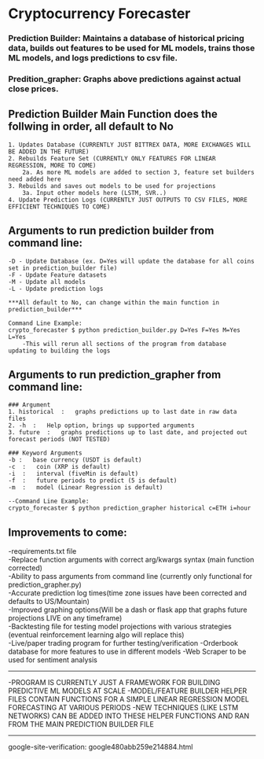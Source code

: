 # Cryptocurrency Forecaster
### Prediction Builder: Maintains a database of historical pricing data, builds out features to be used for ML models, trains those ML models, and logs predictions to csv file.
### Predition_grapher: Graphs above predictions against actual close prices.

## Prediction Builder Main Function does the follwing in order, all default to No
    1. Updates Database (CURRENTLY JUST BITTREX DATA, MORE EXCHANGES WILL BE ADDED IN THE FUTURE)
    2. Rebuilds Feature Set (CURRENTLY ONLY FEATURES FOR LINEAR REGRESSION, MORE TO COME)
        2a. As more ML models are added to section 3, feature set builders need added here
    3. Rebuilds and saves out models to be used for projections
        3a. Input other models here (LSTM, SVR..)
    4. Update Prediction Logs (CURRENTLY JUST OUTPUTS TO CSV FILES, MORE    EFFICIENT TECHNIQUES TO COME)

## Arguments to run prediction builder from command line:
    -D - Update Database (ex. D=Yes will update the database for all coins set in prediction_builder file)
    -F - Update Feature datasets
    -M - Update all models
    -L - Update prediction logs

    ***All default to No, can change within the main function in prediction_builder***

    Command Line Example:
    crypto_forecaster $ python prediction_builder.py D=Yes F=Yes M=Yes L=Yes
        -This will rerun all sections of the program from database updating to building the logs


## Arguments to run prediction_grapher from command line:
    ### Argument
    1. historical  :   graphs predictions up to last date in raw data files
    2. -h  :   Help option, brings up supported arguments
    3. future  :   graphs predictions up to last date, and projected out forecast periods (NOT TESTED)

    ### Keyword Arguments
    -b :   base currency (USDT is default)
    -c  :   coin (XRP is default)
    -i  :   interval (fiveMin is default)
    -f  :   future periods to predict (5 is default)
    -m  :   model (Linear Regression is default)

    --Command Line Example:
    crypto_forecaster $ python prediction_grapher historical c=ETH i=hour


## Improvements to come:
-requirements.txt file\
-Replace function arguments with correct arg/kwargs syntax (main function corrected)\
-Ability to pass arguments from command line (currently only functional for prediction_grapher.py)\
-Accurate prediction log times(time zone issues have been corrected and defaults to US/Mountain)\
-Improved graphing options(Will be a dash or flask app that graphs future projections LIVE on any timeframe)\
-Backtesting file for testing model projections with various strategies (eventual reinforcement learning algo will replace this)\
-Live/paper trading program for further testing/verification -Orderbook database for more features to use in different models -Web Scraper to be used for sentiment analysis

***
-PROGRAM IS CURRENTLY JUST A FRAMEWORK FOR BUILDING PREDICTIVE ML MODELS AT SCALE
-MODEL/FEATURE BUILDER HELPER FILES CONTAIN FUNCTIONS FOR A SIMPLE LINEAR REGRESSION MODEL FORECASTING AT VARIOUS PERIODS
-NEW TECHNIQUES (LIKE LSTM NETWORKS) CAN BE ADDED INTO THESE HELPER FUNCTIONS AND RAN FROM THE MAIN PREDICTION BUILDER FILE
***
google-site-verification: google480abb259e214884.html
